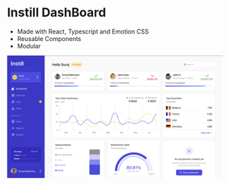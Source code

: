 # Instill DashBoard

-   Made with React, Typescript and Emotion CSS
-   Reusable Components
-   Modular

![Alt text](/screenshots/web.png 'Web')

